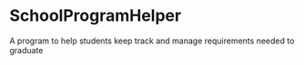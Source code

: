 # SchoolProgramHelper
A program to help students keep track and manage requirements needed to graduate
